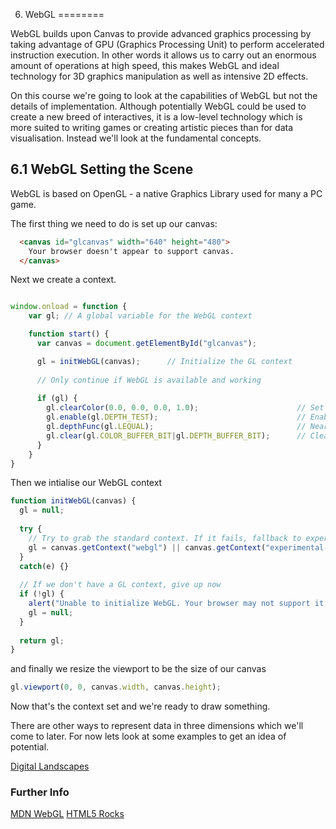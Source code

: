 6. WebGL
========

WebGL builds upon Canvas to provide advanced graphics processing by taking advantage of GPU (Graphics Processing Unit) to perform accelerated instruction execution. In other words it allows us to carry out an enormous amount of operations at high speed, this makes WebGL and ideal technology for 3D graphics manipulation as well as intensive 2D effects.

On this course we're going to look at the capabilities of WebGL but not the details of implementation. Although potentially WebGL could be used to create a new breed of interactives, it is a low-level technology which is more suited to writing games or creating artistic pieces than for data visualisation. Instead we'll look at the fundamental concepts.

6.1 WebGL Setting the Scene
---------------------------

WebGL is based on OpenGL - a native Graphics Library used for many a PC game. 

The first thing we need to do is set up our canvas:

`````html
  <canvas id="glcanvas" width="640" height="480">
    Your browser doesn't appear to support canvas.
  </canvas>
`````
Next we create a context.

`````javascript

window.onload = function {
	var gl; // A global variable for the WebGL context

	function start() {
	  var canvas = document.getElementById("glcanvas");

	  gl = initWebGL(canvas);      // Initialize the GL context
	  
	  // Only continue if WebGL is available and working
	  
	  if (gl) {
	    gl.clearColor(0.0, 0.0, 0.0, 1.0);                      // Set clear color to black, fully opaque
	    gl.enable(gl.DEPTH_TEST);                               // Enable depth testing
	    gl.depthFunc(gl.LEQUAL);                                // Near things obscure far things
	    gl.clear(gl.COLOR_BUFFER_BIT|gl.DEPTH_BUFFER_BIT);      // Clear the color as well as the depth buffer.
	  }
	}	
}

`````

Then we intialise our WebGL context 

`````javascript
function initWebGL(canvas) {
  gl = null;
  
  try {
    // Try to grab the standard context. If it fails, fallback to experimental.
    gl = canvas.getContext("webgl") || canvas.getContext("experimental-webgl");
  }
  catch(e) {}
  
  // If we don't have a GL context, give up now
  if (!gl) {
    alert("Unable to initialize WebGL. Your browser may not support it.");
    gl = null;
  }
  
  return gl;
}
`````
and finally we resize the viewport to be the size of our canvas

`````javascript
gl.viewport(0, 0, canvas.width, canvas.height);
`````
Now that's the context set and we're ready to draw something.



There are other ways to represent data in three dimensions which we'll come to later. For now lets look at some examples to get an idea of potential.

[Digital Landscapes](http://www.littleworkshop.fr/landscapes/)

### Further Info

[MDN WebGL](https://developer.mozilla.org/en-US/docs/Web/WebGL)
[HTML5 Rocks](http://www.html5rocks.com/en/tutorials/webgl/webgl_fundamentals/)

